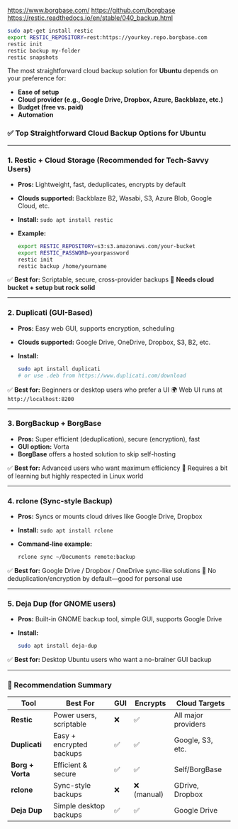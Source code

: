 https://www.borgbase.com/
https://github.com/borgbase
https://restic.readthedocs.io/en/stable/040_backup.html

```bash
sudo apt-get install restic
export RESTIC_REPOSITORY=rest:https://yourkey.repo.borgbase.com
restic init
restic backup my-folder
restic snapshots
```

The most straightforward cloud backup solution for **Ubuntu** depends on your preference for:

* **Ease of setup**
* **Cloud provider (e.g., Google Drive, Dropbox, Azure, Backblaze, etc.)**
* **Budget (free vs. paid)**
* **Automation**

### ✅ Top Straightforward Cloud Backup Options for Ubuntu

---

### **1. Restic + Cloud Storage (Recommended for Tech-Savvy Users)**

* **Pros:** Lightweight, fast, deduplicates, encrypts by default
* **Clouds supported:** Backblaze B2, Wasabi, S3, Azure Blob, Google Cloud, etc.
* **Install:** `sudo apt install restic`
* **Example:**

  ```bash
  export RESTIC_REPOSITORY=s3:s3.amazonaws.com/your-bucket
  export RESTIC_PASSWORD=yourpassword
  restic init
  restic backup /home/yourname
  ```

✅ **Best for:** Scriptable, secure, cross-provider backups
🔧 **Needs cloud bucket + setup but rock solid**

---

### **2. Duplicati (GUI-Based)**

* **Pros:** Easy web GUI, supports encryption, scheduling
* **Clouds supported:** Google Drive, OneDrive, Dropbox, S3, B2, etc.
* **Install:**

  ```bash
  sudo apt install duplicati
  # or use .deb from https://www.duplicati.com/download
  ```

✅ **Best for:** Beginners or desktop users who prefer a UI
🌍 Web UI runs at `http://localhost:8200`

---

### **3. BorgBackup + BorgBase**

* **Pros:** Super efficient (deduplication), secure (encryption), fast
* **GUI option:** Vorta
* **BorgBase** offers a hosted solution to skip self-hosting

✅ **Best for:** Advanced users who want maximum efficiency
🧠 Requires a bit of learning but highly respected in Linux world

---

### **4. rclone (Sync-style Backup)**

* **Pros:** Syncs or mounts cloud drives like Google Drive, Dropbox
* **Install:** `sudo apt install rclone`
* **Command-line example:**

  ```bash
  rclone sync ~/Documents remote:backup
  ```

✅ **Best for:** Google Drive / Dropbox / OneDrive sync-like solutions
📝 No deduplication/encryption by default—good for personal use

---

### **5. Deja Dup (for GNOME users)**

* **Pros:** Built-in GNOME backup tool, simple GUI, supports Google Drive
* **Install:**

  ```bash
  sudo apt install deja-dup
  ```

✅ **Best for:** Desktop Ubuntu users who want a no-brainer GUI backup

---

### 🚀 Recommendation Summary

| Tool             | Best For                 | GUI | Encrypts   | Cloud Targets       |
| ---------------- | ------------------------ | --- | ---------- | ------------------- |
| **Restic**       | Power users, scriptable  | ❌   | ✅          | All major providers |
| **Duplicati**    | Easy + encrypted backups | ✅   | ✅          | Google, S3, etc.    |
| **Borg + Vorta** | Efficient & secure       | ✅   | ✅          | Self/BorgBase       |
| **rclone**       | Sync-style backups       | ❌   | ❌ (manual) | GDrive, Dropbox     |
| **Deja Dup**     | Simple desktop backups   | ✅   | ✅          | Google Drive        |
